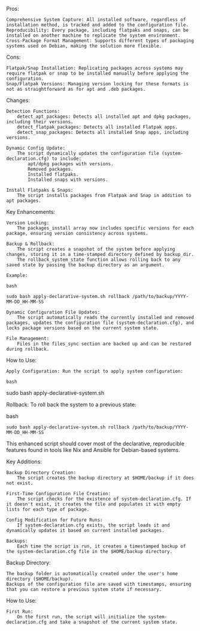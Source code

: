 Pros:

    Comprehensive System Capture: All installed software, regardless of installation method, is tracked and added to the configuration file.
    Reproducibility: Every package, including flatpaks and snaps, can be installed on another machine to replicate the system environment.
    Cross-Package Format Management: Supports different types of packaging systems used on Debian, making the solution more flexible.

Cons:

    Flatpak/Snap Installation: Replicating packages across systems may require flatpak or snap to be installed manually before applying the configuration.
    Snap/Flatpak Versions: Managing version locking for these formats is not as straightforward as for apt and .deb packages.

Changes:

    Detection Functions:
        detect_apt_packages: Detects all installed apt and dpkg packages, including their versions.
        detect_flatpak_packages: Detects all installed Flatpak apps.
        detect_snap_packages: Detects all installed Snap apps, including versions.

    Dynamic Config Update:
        The script dynamically updates the configuration file (system-declaration.cfg) to include:
            apt/dpkg packages with versions.
            Removed packages.
            Installed flatpaks.
            Installed snaps with versions.

    Install Flatpaks & Snaps:
        The script installs packages from Flatpak and Snap in addition to apt packages.


Key Enhancements:

    Version Locking:
        The packages_install array now includes specific versions for each package, ensuring version consistency across systems.

    Backup & Rollback:
        The script creates a snapshot of the system before applying changes, storing it in a time-stamped directory defined by backup_dir.
        The rollback_system_state function allows rolling back to any saved state by passing the backup directory as an argument.

    Example:

    bash

    sudo bash apply-declarative-system.sh rollback /path/to/backup/YYYY-MM-DD_HH-MM-SS

    Dynamic Configuration File Updates:
        The script automatically reads the currently installed and removed packages, updates the configuration file (system-declaration.cfg), and locks package versions based on the current system state.

    File Management:
        Files in the files_sync section are backed up and can be restored during rollback.

How to Use:

    Apply Configuration: Run the script to apply system configuration:

    bash

sudo bash apply-declarative-system.sh

Rollback: To roll back the system to a previous state:

bash

    sudo bash apply-declarative-system.sh rollback /path/to/backup/YYYY-MM-DD_HH-MM-SS

This enhanced script should cover most of the declarative, reproducible features found in tools like Nix and Ansible for Debian-based systems.


Key Additions:

    Backup Directory Creation:
        The script creates the backup directory at $HOME/backup if it does not exist.

    First-Time Configuration File Creation:
        The script checks for the existence of system-declaration.cfg. If it doesn't exist, it creates the file and populates it with empty lists for each type of package.

    Config Modification for Future Runs:
        If system-declaration.cfg exists, the script loads it and dynamically updates it based on current installed packages.

    Backups:
        Each time the script is run, it creates a timestamped backup of the system-declaration.cfg file in the $HOME/backup directory.

Backup Directory:

    The backup folder is automatically created under the user's home directory ($HOME/backup).
    Backups of the configuration file are saved with timestamps, ensuring that you can restore a previous system state if necessary.

How to Use:

    First Run:
        On the first run, the script will initialize the system-declaration.cfg and take a snapshot of the current system state.
